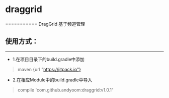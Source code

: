 # draggrid
===========
DragGrid 基于频道管理
##  使用方式：
-----------
* 1.在项目目录下的build.gradle中添加
> maven {url "https://jitpack.io"}
* 2.在相应Module中的build.gradle中导入
> compile 'com.github.andyoom:draggrid:v1.0.1'
